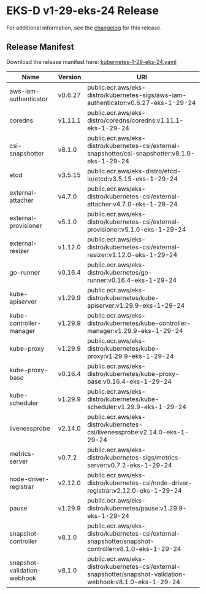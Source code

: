 # EKS-D v1-29-eks-24 Release

For additional information, see the [changelog](CHANGELOG-v1-29-eks-24.md) for this release.

## Release Manifest

Download the release manifest here: [kubernetes-1-29-eks-24.yaml](https://distro.eks.amazonaws.com/kubernetes-1-29/kubernetes-1-29-eks-24.yaml)

| Name | Version | URI |
|------|---------|-----|
| aws-iam-authenticator | v0.6.27 | public.ecr.aws/eks-distro/kubernetes-sigs/aws-iam-authenticator:v0.6.27-eks-1-29-24 |
| coredns | v1.11.1 | public.ecr.aws/eks-distro/coredns/coredns:v1.11.1-eks-1-29-24 |
| csi-snapshotter | v8.1.0 | public.ecr.aws/eks-distro/kubernetes-csi/external-snapshotter/csi-snapshotter:v8.1.0-eks-1-29-24 |
| etcd | v3.5.15 | public.ecr.aws/eks-distro/etcd-io/etcd:v3.5.15-eks-1-29-24 |
| external-attacher | v4.7.0 | public.ecr.aws/eks-distro/kubernetes-csi/external-attacher:v4.7.0-eks-1-29-24 |
| external-provisioner | v5.1.0 | public.ecr.aws/eks-distro/kubernetes-csi/external-provisioner:v5.1.0-eks-1-29-24 |
| external-resizer | v1.12.0 | public.ecr.aws/eks-distro/kubernetes-csi/external-resizer:v1.12.0-eks-1-29-24 |
| go-runner | v0.16.4 | public.ecr.aws/eks-distro/kubernetes/go-runner:v0.16.4-eks-1-29-24 |
| kube-apiserver | v1.29.9 | public.ecr.aws/eks-distro/kubernetes/kube-apiserver:v1.29.9-eks-1-29-24 |
| kube-controller-manager | v1.29.9 | public.ecr.aws/eks-distro/kubernetes/kube-controller-manager:v1.29.9-eks-1-29-24 |
| kube-proxy | v1.29.9 | public.ecr.aws/eks-distro/kubernetes/kube-proxy:v1.29.9-eks-1-29-24 |
| kube-proxy-base | v0.16.4 | public.ecr.aws/eks-distro/kubernetes/kube-proxy-base:v0.16.4-eks-1-29-24 |
| kube-scheduler | v1.29.9 | public.ecr.aws/eks-distro/kubernetes/kube-scheduler:v1.29.9-eks-1-29-24 |
| livenessprobe | v2.14.0 | public.ecr.aws/eks-distro/kubernetes-csi/livenessprobe:v2.14.0-eks-1-29-24 |
| metrics-server | v0.7.2 | public.ecr.aws/eks-distro/kubernetes-sigs/metrics-server:v0.7.2-eks-1-29-24 |
| node-driver-registrar | v2.12.0 | public.ecr.aws/eks-distro/kubernetes-csi/node-driver-registrar:v2.12.0-eks-1-29-24 |
| pause | v1.29.9 | public.ecr.aws/eks-distro/kubernetes/pause:v1.29.9-eks-1-29-24 |
| snapshot-controller | v8.1.0 | public.ecr.aws/eks-distro/kubernetes-csi/external-snapshotter/snapshot-controller:v8.1.0-eks-1-29-24 |
| snapshot-validation-webhook | v8.1.0 | public.ecr.aws/eks-distro/kubernetes-csi/external-snapshotter/snapshot-validation-webhook:v8.1.0-eks-1-29-24 |
